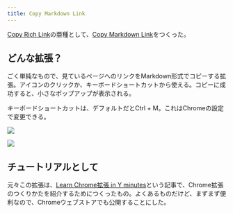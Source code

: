 ```yaml
---
title: Copy Markdown Link
---
```

[Copy Rich Link](https://chrome.google.com/webstore/detail/copy-rich-link/hikiamlgpdcabppakpmemaofmkgknpea)の亜種として、[Copy Markdown Link](https://chrome.google.com/webstore/detail/copy-markdown-link/gkceaaphhbeanfciglgpffnncfpipjpa)をつくった。

どんな拡張？
------

ごく単純なもので、見ているページへのリンクをMarkdown形式でコピーする拡張。アイコンのクリックか、キーボードショートカットから使える。コピーに成功すると、小さなポップアップが表示される。

キーボードショートカットは、デフォルトだとCtrl + M。これはChromeの設定で変更できる。

![](https://lh3.googleusercontent.com/e6nAYsLG21nBc5pqWUCTpt7odrEiYD-Ik6BOC4PuGpf_4s6nOVzl2Uerg4BiS2KrEKZ1tGZ5jXXJaR82O2wa52TJP2X3DFfitd0jfJswGPWLSSBrm7A7-B4s3hNFU9IeOp4GSOCu55lY_w5RuraCLw)

![](https://lh3.googleusercontent.com/mdOCMS5ClyaJ6RzmOvu3fixauV-b_paBv8LJ5-VgJLl7yf6ih3kl8vcy4YoQor7ApNwCYH0NrS6DKvv0aKXJIJbyjtf6ofmDG0wZ2IHhhdkjHTehgiKeVkS_pCpHwpU_9plxUUg750NmskXzpJ85YA)

チュートリアルとして
----------

元々この拡張は、[Learn Chrome拡張 in Y minutes](https://r7kamura.com/articles/2022-05-18-learn-chrome-extention-in-y-minutes)という記事で、Chrome拡張のつくりかたを紹介するためにつくったもの。よくあるものだけど、まずまず便利なので、Chromeウェブストアでも公開することにした。

